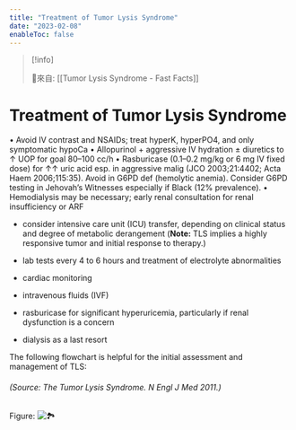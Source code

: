 ```yaml
---
title: "Treatment of Tumor Lysis Syndrome"
date: "2023-02-08"
enableToc: false
---
```


> [!info]
>
> 🌱來自: [[Tumor Lysis Syndrome - Fast Facts]]

# Treatment of Tumor Lysis Syndrome

• Avoid IV contrast and NSAIDs; treat hyperK, hyperPO4, and only symptomatic hypoCa
• Allopurinol + aggressive IV hydration ± diuretics to ↑ UOP for goal 80–100 cc/h
• Rasburicase (0.1–0.2 mg/kg or 6 mg IV fixed dose) for ↑↑ uric acid esp. in aggressive malig (JCO 2003;21:4402; Acta Haem 2006;115:35). Avoid in G6PD def (hemolytic anemia). Consider G6PD testing in Jehovah’s Witnesses especially if Black (12% prevalence).
• Hemodialysis may be necessary; early renal consultation for renal insufficiency or ARF


*   consider intensive care unit (ICU) transfer, depending on clinical status and degree of metabolic derangement (**Note:** TLS implies a highly responsive tumor and initial response to therapy.)

*   lab tests every 4 to 6 hours and treatment of electrolyte abnormalities

*   cardiac monitoring

*   intravenous fluids (IVF)

*   rasburicase for significant hyperuricemia, particularly if renal dysfunction is a concern

*   dialysis as a last resort



The following flowchart is helpful for the initial assessment and management of TLS:

###### (Source: The Tumor Lysis Syndrome. N Engl J Med 2011.)

Figure: ![🏞️](https://i.imgur.com/IRpBg3R.png)
